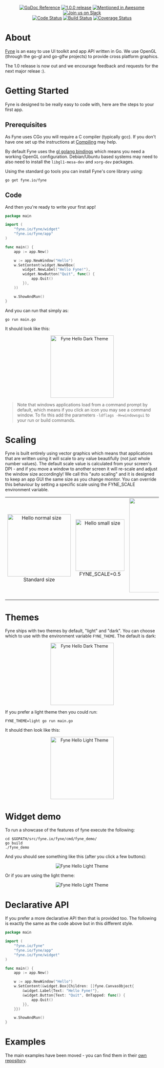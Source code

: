 <p align="center">
  <a href="https://godoc.org/fyne.io/fyne" title="GoDoc Reference" rel="nofollow"><img src="https://img.shields.io/badge/go-documentation-blue.svg?style=flat" alt="GoDoc Reference"></a>
  <a href="https://github.com/fyne-io/fyne/releases/tag/v1.0.0" title="1.0.0 Release" rel="nofollow"><img src="https://img.shields.io/badge/version-1.0.0-blue.svg?style=flat" alt="1.0.0 release"></a>
  <a href='https://github.com/avelino/awesome-go'><img src='https://awesome.re/mentioned-badge.svg' alt='Mentioned in Awesome' /></a>
  <a href='http://gophers.slack.com/messages/fyne'><img src='https://img.shields.io/badge/join-us%20on%20slack-gray.svg?longCache=true&logo=slack&colorB=blue' alt='Join us on Slack' /></a>
  <br />
  <a href="https://goreportcard.com/report/fyne.io/fyne"><img src="https://goreportcard.com/badge/fyne.io/fyne" alt="Code Status" /></a>
  <a href="https://travis-ci.org/fyne-io/fyne"><img src="https://travis-ci.org/fyne-io/fyne.svg" alt="Build Status" /></a>
  <a href='https://coveralls.io/github/fyne-io/fyne?branch=develop'><img src='https://coveralls.io/repos/github/fyne-io/fyne/badge.svg?branch=develop' alt='Coverage Status' /></a>
  <!--a href='https://sourcegraph.com/github.com/fyne-io/fyne?badge'><img src='https://sourcegraph.com/github.com/fyne-io/fyne/-/badge.svg' alt='Used By' /></a-->
</p>

# About

[Fyne](http://fyne.io) is an easy to use UI toolkit and app API written in Go. We use OpenGL (through the go-gl and go-glfw projects) to provide cross platform graphics.

The 1.0 release is now out and we encourage feedback and requests for the next major releae :).

# Getting Started

Fyne is designed to be really easy to code with, here are the steps to your first app.

## Prerequisites

As Fyne uses CGo you will require a C compiler (typically gcc).
If you don't have one set up the instructions at [Compiling](https://github.com/fyne-io/fyne/wiki/Compiling) may help.

By default Fyne uses the [gl golang bindings](https://github.com/go-gl/gl) which means you need a working OpenGL configuration.
Debian/Ubuntu based systems may need to also need to install the `libgl1-mesa-dev` and `xorg-dev` packages.

Using the standard go tools you can install Fyne's core library using:

    go get fyne.io/fyne

## Code

And then you're ready to write your first app!

```go
package main

import (
	"fyne.io/fyne/widget"
	"fyne.io/fyne/app"
)

func main() {
	app := app.New()

	w := app.NewWindow("Hello")
	w.SetContent(widget.NewVBox(
		widget.NewLabel("Hello Fyne!"),
		widget.NewButton("Quit", func() {
			app.Quit()
		}),
	))

	w.ShowAndRun()
}
```

And you can run that simply as:

    go run main.go

It should look like this:

<p align="center" markdown="1">
  <img src="img/hello-normal.png" width="207" height="204" alt="Fyne Hello Dark Theme" />
</p>

> Note that windows applications load from a command prompt by default, which means if you click an icon you may see a command window.
> To fix this add the parameters `-ldflags -H=windowsgui` to your run or build commands.

# Scaling

Fyne is built entirely using vector graphics which means that applications
that are written using it will scale to any value beautifully (not just whole number values).
The default scale value is calculated from your screen's DPI - and if you move
a window to another screen it will re-scale and adjust the window size accordingly!
We call this "auto scaling" and it is designed to keep an app GUI the same size as you change monitor.
You can override this behaviour by setting a specific scale using the FYNE_SCALE environment variable.

<table style="text-align: center"><tr>
<td><img src="img/hello-normal.png" width="207" height="204" alt="Hello normal size" />
  <br />Standard size</td>
<td><img src="img/hello-small.png" width="160" height="169" alt="Hello small size" />
  <br />FYNE_SCALE=0.5</td>
<td><img src="img/hello-large.png" width="350" height="309" alt="Hello large size" />
  <br />FYNE_SCALE=2.5</td>
</tr></table>

# Themes

Fyne ships with two themes by default, "light" and "dark". You can choose
which to use with the environment variable ```FYNE_THEME```.
The default is dark:

<p align="center" markdown="1">
  <img src="img/hello-normal.png" width="207" height="204" alt="Fyne Hello Dark Theme" />
</p>

If you prefer a light theme then you could run:

    FYNE_THEME=light go run main.go

It should then look like this:

<p align="center" markdown="1">
  <img src="img/hello-light.png" width="207" height="204" alt="Fyne Hello Light Theme" />
</p>

# Widget demo

To run a showcase of the features of fyne execute the following:

    cd $GOPATH/src/fyne.io/fyne/cmd/fyne_demo/
    go build
    ./fyne_demo

And you should see something like this (after you click a few buttons):

<p align="center" markdown="1" style="max-width: 100%">
  <img src="img/widgets-dark.png" alt="Fyne Hello Light Theme" style="max-width: 100%" />
</p>

Or if you are using the light theme:

<p align="center" markdown="1" style="max-width: 100%">
  <img src="img/widgets-light.png" alt="Fyne Hello Light Theme" />
</p>

# Declarative API

If you prefer a more declarative API then that is provided too.
The following is exactly the same as the code above but in this different style.

```go
package main

import (
	"fyne.io/fyne"
	"fyne.io/fyne/app"
	"fyne.io/fyne/widget"
)

func main() {
	app := app.New()

	w := app.NewWindow("Hello")
	w.SetContent(&widget.Box{Children: []fyne.CanvasObject{
		&widget.Label{Text: "Hello Fyne!"},
		&widget.Button{Text: "Quit", OnTapped: func() {
			app.Quit()
		}},
	}})

	w.ShowAndRun()
}
```

# Examples

The main examples have been moved - you can find them in their [own repository](https://github.com/fyne-io/examples/).

